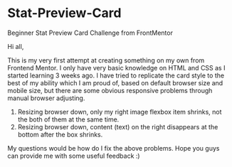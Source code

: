 # Stat-Preview-Card
Beginner Stat Preview Card Challenge from FrontMentor

Hi all,

This is my very first attempt at creating something on my own from Frontend Mentor. I only have very basic knowledge on HTML and CSS as I started learning 3 weeks ago. I have tried to replicate the card style to the best of my ability which I am proud of, based on default browser size and mobile size, but there are some obvious responsive problems through manual browser adjusting.

  1. Resizing browser down, only my right image flexbox item shrinks, not the both of them at the same time.
  2. Resizing browser down, content (text) on the right disappears at the bottom after the box shrinks.
  
My questions would be how do I fix the above problems.
Hope you guys can provide me with some useful feedback :)
